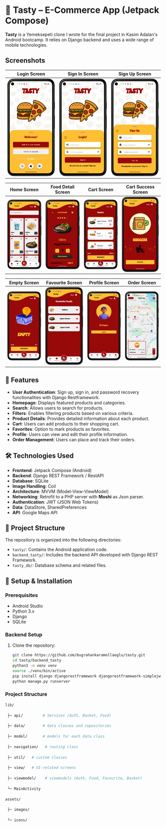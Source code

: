 # 🍔 Tasty – E-Commerce App (Jetpack Compose)

**Tasty** is a Yemeksepeti clone I wrote for the final project in Kasim Adalan's Android bootcamp. It relies on Django backend and uses a wide range of mobile technologies. 

## Screenshots

| Login Screen | Sign In Screen | Sign Up Screen |
|--------------|----------------|----------------|
| ![Login Screen](https://github.com/bugrahankaramollaoglu/tasty/blob/main/tasty/readme_files/photo_1.png) | ![Sign In Screen](https://github.com/bugrahankaramollaoglu/tasty/blob/main/tasty/readme_files/photo_2.png) | ![Sign Up Screen](https://github.com/bugrahankaramollaoglu/tasty/blob/main/tasty/readme_files/photo_3.png) |

| Home Screen | Food Detail Screen | Cart Screen | Cart Success Screen |
|-----------------|---------------|-------------------|---------------|
| ![Homepage Screen](https://github.com/bugrahankaramollaoglu/tasty/blob/main/tasty/readme_files/photo_4.png) | ![Filter Screen](https://github.com/bugrahankaramollaoglu/tasty/blob/main/tasty/readme_files/photo_5.png) | ![Food Detail Screen](https://github.com/bugrahankaramollaoglu/tasty/blob/main/tasty/readme_files/photo_10.png) | ![Search Screen](https://github.com/bugrahankaramollaoglu/tasty/blob/main/tasty/readme_files/photo_11.png) |

| Empty Screen | Favourite Screen | Profile Screen | Order Screen |
|-------------|------------------|----------------|--------------|
| ![Cart Screen](https://github.com/bugrahankaramollaoglu/tasty/blob/main/tasty/readme_files/photo_9.png) | ![Favourite Screen](https://github.com/bugrahankaramollaoglu/tasty/blob/main/tasty/readme_files/photo_7.png) | ![Profile Screen](https://github.com/bugrahankaramollaoglu/tasty/blob/main/tasty/readme_files/photo_12.png) | ![Order Screen](https://github.com/bugrahankaramollaoglu/tasty/blob/main/tasty/readme_files/photo_13.png) |


## 📱 Features

- **User Authentication**: Sign up, sign in, and password recovery functionalities with Django Restframework.
- **Homepage**: Displays featured products and categories.
- **Search**: Allows users to search for products.
- **Filters**: Enables filtering products based on various criteria.
- **Product Details**: Provides detailed information about each product.
- **Cart**: Users can add products to their shopping cart.
- **Favorites**: Option to mark products as favorites.
- **Profile**: Users can view and edit their profile information.
- **Order Management**: Users can place and track their orders.

## 🛠️ Technologies Used

- **Frontend**: Jetpack Compose (Android)
- **Backend**: Django REST Framework / RestAPI
- **Database**: SQLite
- **Image Handling**: Coil
- **Architecture**: MVVM (Model-View-ViewModel)
- **Networking**: Retrofit to a PHP server with **Moshi** as Json parser.
- **Authentication**: JWT (JSON Web Tokens)
- **Data**: DataStore, SharedPreferences
- **API**: Google Maps API

## 📂 Project Structure

The repository is organized into the following directories:

- `tasty/`: Contains the Android application code.
- `backend_tasty/`: Includes the backend API developed with Django REST Framework.
- `tasty_db/`: Database schema and related files.

## 🧪 Setup & Installation

### Prerequisites

- Android Studio
- Python 3.x
- Django
- SQLite

### Backend Setup

1. Clone the repository:

   ```bash
   git clone https://github.com/bugrahankaramollaoglu/tasty.git
   cd tasty/backend_tasty
   python3 -m venv venv 
   source ./venv/bin/active
   pip install django djangorestframework djangorestframework-simplejwt
   python manage.py runserver


### Project Structure
```bash
lib/

 ├─ api/         # Services (Auth, Basket, Food)

 ├─ data/        # data classes and repositories

 ├─ model/       # models for each data class

 ├─ navigation/   # routing class

 ├─ util/   # custom classes

 ├─ view/   # UI-related screens

 ├─ viewmodel/    # viewmodels (Auth, Food, Favourite, Basket)

 └─ MainActivity

assets/

 ├─ images/

 └─ icons/

 ```
